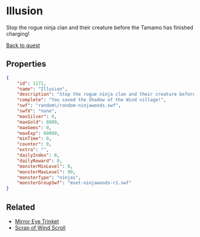 # Illusion

Stop the rogue ninja clan and their creature before the Tamamo has finished charging!

[Back to quest](../quests.md)

## Properties

```json
{
    "id": 1171,
    "name": "Illusion",
    "description": "Stop the rogue ninja clan and their creature before the Tamamo has finished charging!",
    "complete": "You saved the Shadow of the Wind village!",
    "swf": "random\/random-ninjawoods.swf",
    "swfX": "none",
    "maxSilver": 0,
    "maxGold": 8000,
    "maxGems": 0,
    "maxExp": 60000,
    "minTime": 0,
    "counter": 0,
    "extra": "",
    "dailyIndex": 0,
    "dailyReward": 0,
    "monsterMinLevel": 0,
    "monsterMaxLevel": 99,
    "monsterType": "ninjas",
    "monsterGroupSwf": "mset-ninjawoods-r1.swf"
}
```

## Related

- [Mirror Eye Trinket](../items/12333-mirror-eye-trinket.md)
- [Scrap of Wind Scroll](../items/12334-scrap-of-wind-scroll.md)

